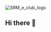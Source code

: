 ![SRM_e_club_logo](https://github.com/SRM-eClub/.github/assets/113442287/5dfc6e43-95b7-4b32-8ad7-37263b16b6f9)
## Hi there 👋

<!--
-->
